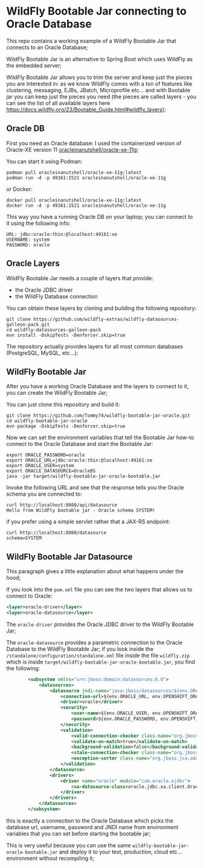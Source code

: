 # WildFly Bootable Jar connecting to Oracle Database

This repo contains a working example of a WildFly Bootable Jar that connects to an Oracle Database;

WildFly Bootable Jar is an alternative to Spring Boot which uses WildFly as the embedded server;

WildFly Bootable Jar allows you to trim the server and keep just the pieces you are interested in: as we know WildFly 
comes with a ton of features like clustering, messaging, EJBs, JBatch, Microprofile etc... and with Bootable jar you can
keep just the pieces you need (the pieces are called layers - you can see the list of all available layers here
https://docs.wildfly.org/23/Bootable_Guide.html#wildfly_layers);

## Oracle DB

First you need an Oracle database: I used the containerized version of Oracle-XE version 11
[oracleinanutshell/oracle-xe-11g](https://hub.docker.com/r/oracleinanutshell/oracle-xe-11g);

You can start it using Podman:

```shell
podman pull oracleinanutshell/oracle-xe-11g:latest
podman run -d -p 49161:1521 oracleinanutshell/oracle-xe-11g
```

or Docker:

```shell
docker pull oracleinanutshell/oracle-xe-11g:latest
docker run -d -p 49161:1521 oracleinanutshell/oracle-xe-11g
```

This way you have a running Oracle DB on your laptop; you can connect to it using the following info:

```shell
URL: jdbc:oracle:thin:@localhost:49161:xe
USERNAME: system
PASSWORD: oracle
```

## Oracle Layers

WildFly Bootable Jar needs a couple of layers that provide:
- the Oracle JDBC driver 
- the WildFly Database connection

You can obtain these layers by cloning and building the following repository:

```shell
git clone https://github.com/wildfly-extras/wildfly-datasources-galleon-pack.git
cd wildfly-datasources-galleon-pack
mvn install -DskipTests -Denforcer.skip=true
```

The repository actually provides layers for all most common databases (PostgreSQL, MySQL, etc...);


## WildFly Bootable Jar

After you have a working Oracle Database and the layers to connect to it, you can create the WildFly Bootable Jar; 

You can just clone this repository and build it:

```shell
git clone https://github.com/Tommy74/wildfly-bootable-jar-oracle.git
cd wildfly-bootable-jar-oracle
mvn package -DskipTests -Denforcer.skip=true
```

Now we can set the environment variables that tell the Bootable Jar how-to connect to the Oracle Database and start the
Bootable Jar:

```shell
export ORACLE_PASSWORD=oracle
export ORACLE_URL=jdbc:oracle:thin:@localhost:49161:xe
export ORACLE_USER=system
export ORACLE_DATASOURCE=OracleDS
java -jar target/wildfly-bootable-jar-oracle-bootable.jar
```

Invoke the following URL and see that the response tells you the Oracle schema you are connected to:

```shell
curl http://localhost:8080/api/datasource
Hello from WildFly bootable jar - Oracle schema SYSTEM!
```

if you prefer using a simple servlet rather that a JAX-RS endpoint:

```shell
curl http://localhost:8080/datasource
schema=SYSTEM
```

## WildFly Bootable Jar Datasource

This paragraph gives a little explanation about what happens under the hood;

If you look into the `pom.xml` file you can see the two layers that allows us to connect to Oracle:

```xml
<layer>oracle-driver</layer>
<layer>oracle-datasource</layer>
```

The `oracle-driver` provides the Oracle JDBC driver to the WildFly Bootable Jar;

The `oracle-datasource` provides a parametric connection to the Oracle Database to the WildFly Bootable Jar; if you look
inside the `/standalone/configuration/standalone.xml` file inside the file `wildfly.zip` which is inside 
`target/wildfly-bootable-jar-oracle-bootable.jar`, you find the following:

```xml
        <subsystem xmlns="urn:jboss:domain:datasources:6.0">
            <datasources>
                <datasource jndi-name="java:jboss/datasources/${env.ORACLE_DATASOURCE,env.OPENSHIFT_ORACLE_DATASOURCE:OracleDS}" pool-name="OracleDS" enabled="true" use-java-context="true" use-ccm="true" statistics-enabled="${wildfly.datasources.statistics-enabled:${wildfly.statistics-enabled:false}}">
                    <connection-url>${env.ORACLE_URL, env.OPENSHIFT_ORACLE_URL}</connection-url>
                    <driver>oracle</driver>
                    <security>
                        <user-name>${env.ORACLE_USER, env.OPENSHIFT_ORACLE_DB_USERNAME}</user-name>
                        <password>${env.ORACLE_PASSWORD, env.OPENSHIFT_ORACLE_DB_PASSWORD}</password>
                    </security>
                    <validation>
                        <valid-connection-checker class-name="org.jboss.jca.adapters.jdbc.extensions.oracle.OracleValidConnectionChecker"/>
                        <validate-on-match>true</validate-on-match>
                        <background-validation>false</background-validation>
                        <stale-connection-checker class-name="org.jboss.jca.adapters.jdbc.extensions.oracle.OracleStaleConnectionChecker"/>
                        <exception-sorter class-name="org.jboss.jca.adapters.jdbc.extensions.oracle.OracleExceptionSorter"/>
                    </validation>
                </datasource>
                <drivers>
                    <driver name="oracle" module="com.oracle.ojdbc">
                        <xa-datasource-class>oracle.jdbc.xa.client.OracleXADataSource</xa-datasource-class>
                    </driver>
                </drivers>
            </datasources>
        </subsystem>
```

this is exactly a connection to the Oracle Database which picks the database url, username, password and JNDI name from 
environment variables that you can set before starting the bootable jar;

This is very useful because you can use the same `wildfly-bootable-jar-oracle-bootable.jar` and deploy it to your test,
production, cloud etc... environment without recompiling it;